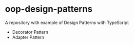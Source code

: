 # oop-design-patterns
A repository with example of Design Patterns with TypeScript

 - Decorator Pattern
 - Adapter Pattern